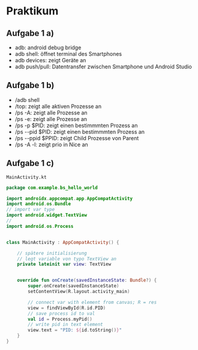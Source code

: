 # Praktikum

## Aufgabe 1 a)
- adb: android debug bridge
- adb shell: öffnet terminal des Smartphones
- adb devices: zeigt Geräte an
- adb push/pull: Datentransfer zwischen Smartphone und Android Studio

## Aufgabe 1 b)
- /adb shell
- /top: zeigt alle aktiven Prozesse an
- /ps -A: zeigt alle Prozesse an
- /ps -e: zeigt alle Prozesse an
- /ps -p $PID: zeigt einen bestimmmten Prozess an
- /ps --pid $PID: zeigt einen bestimmmten Prozess an
- /ps --ppid $PPID: zeigt Child Prozesse von Parent
- /ps -A -l: zeigt prio in Nice an

## Aufgabe 1 c)

```MainActivity.kt```
```kotlin
package com.example.bs_hello_world

import androidx.appcompat.app.AppCompatActivity
import android.os.Bundle
// import var type
import android.widget.TextView
//
import android.os.Process


class MainActivity : AppCompatActivity() {

    // spätere initialisierung
    // legt variable von typo TextView an
    private lateinit var view: TextView


    override fun onCreate(savedInstanceState: Bundle?) {
        super.onCreate(savedInstanceState)
        setContentView(R.layout.activity_main)

        // connect var with element from canvas; R = res
        view = findViewById(R.id.PID)
        // save process id to val
        val id = Process.myPid()
        // write pid in text element
        view.text = "PID: ${id.toString()}"
    }
}
```
